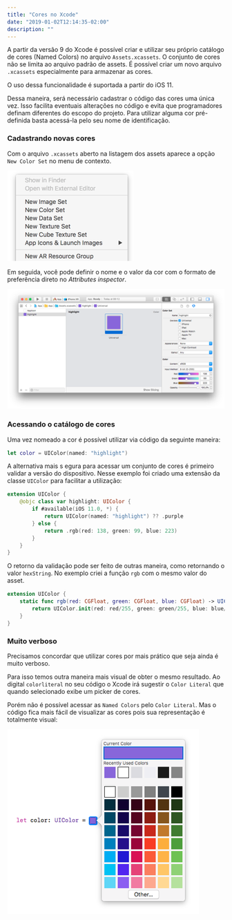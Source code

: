 ```yaml
---
title: "Cores no Xcode"
date: "2019-01-02T12:14:35-02:00"
description: ""
---
```


A partir da versão 9 do Xcode é possível criar e utilizar seu próprio catálogo de cores (Named Colors) no arquivo `Assets.xcassets`.  O conjunto de cores não se limita ao arquivo padrão de assets. É possível criar um novo arquivo `.xcassets` especialmente para armazenar as cores.

O uso dessa funcionalidade é suportada a partir do iOS 11.

Dessa maneira, será necessário cadastrar o código das cores uma única vez. Isso facilita eventuais alterações no código e evita que programadores definam diferentes do escopo do projeto. Para utilizar alguma cor pré-definida basta acessá-la pelo seu nome de identificação.

### Cadastrando novas cores

Com o arquivo `.xcassets` aberto na listagem dos assets aparece a opção `New Color Set` no menu de contexto.

![Adicionar cor](../assets/trabalhando-com-cores-no-xcode/adicionar-cor.png)

Em seguida, você pode definir o nome e o valor da cor com o formato de preferência direto no *Attributes inspector*.

![Nova cor](../assets/trabalhando-com-cores-no-xcode/nova-cor.png)

### Acessando o catálogo de cores

Uma vez nomeado a cor é possível utilizar via código da seguinte maneira:

```swift
let color = UIColor(named: "highlight")
```

A alternativa mais s
egura para acessar um conjunto de cores é primeiro validar a versão do dispositivo. Nesse exemplo foi criado uma extensão da classe `UIColor` para facilitar a utilização:

```swift
extension UIColor {
    @objc class var highlight: UIColor {
        if #available(iOS 11.0, *) {
            return UIColor(named: "highlight") ?? .purple
        } else {
            return .rgb(red: 138, green: 99, blue: 223)
        }
    }
}
```

O retorno da validação pode ser feito de outras maneira, como retornando o valor `hexString`. No exemplo criei a função `rgb` com o mesmo valor do asset.

```swift
extension UIColor {
    static func rgb(red: CGFloat, green: CGFloat, blue: CGFloat) -> UIColor {
        return UIColor.init(red: red/255, green: green/255, blue: blue/255, alpha: 1)
    }
}
```

### Muito verboso

Precisamos concordar que utilizar cores por mais prático que seja ainda é muito verboso.

Para isso temos outra maneira mais visual de obter o mesmo resultado. Ao digital `colorliteral` no seu código o Xcode irá sugestir o `Color Literal` que quando selecionado exibe um picker de cores.

Porém não é possível acessar as `Named Colors` pelo `Color Literal`. Mas o código fica mais fácil de visualizar as cores pois sua representação é totalmente visual:

![Color Literal](../assets/trabalhando-com-cores-no-xcode/color-literal.png)